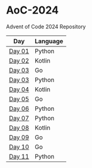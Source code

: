 # AoC-2024
Advent of Code 2024 Repository

| Day                                 | Language |
|-------------------------------------|----------|
| [Day 01](python/day01/day01.py)     | Python   | 
| [Day 02](kotlin/src/day02/Day02.kt) | Kotlin   |
| [Day 03](go/day03/day03.go)         | Go       |
| [Day 03](python/day03/day03.py)     | Python   |
| [Day 04](kotlin/src/day04/Day04.kt) | Kotlin   |
| [Day 05](go/day05/day05.go)         | Go       |
| [Day 06](python/day06/day06.py)     | Python   |
| [Day 07](python/day07/day07.py)     | Python   |
| [Day 08](kotlin/src/day08/Day08.kt) | Kotlin   |
| [Day 09](go/day09/day09.go)         | Go       |
| [Day 10](go/day10/day10.go)         | Go       |
| [Day 11](python/day11/day11.py)     | Python   |